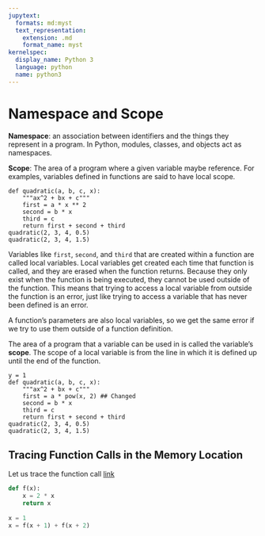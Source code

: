 ```yaml
---
jupytext:
  formats: md:myst
  text_representation:
    extension: .md
    format_name: myst
kernelspec:
  display_name: Python 3
  language: python
  name: python3
---
```


# Namespace and Scope

**Namespace**: an association between identifiers and the things they represent in a program. In Python, modules, classes, and objects act as namespaces. 

**Scope**: The area of a program where a given variable maybe reference. For examples, variables defined in functions are said to have local scope. 

```{code-cell} ipython3
def quadratic(a, b, c, x):
    """ax^2 + bx + c"""
    first = a * x ** 2
    second = b * x
    third = c
    return first + second + third
quadratic(2, 3, 4, 0.5)
quadratic(2, 3, 4, 1.5)
```

Variables like `first`, `second`, and `third` that are created within a function are called local variables. Local variables get created each time that function is called, and they are erased when the function returns. Because they only exist when the function is being executed, they cannot be used outside of the function. This means that trying to access a local variable from outside the function is an error, just like trying to access a variable that has never been defined is an error.

A function’s parameters are also local variables, so we get the same error if we try to use them outside of a function definition. 

The area of a program that a variable can be used in is called the variable’s **scope**. The scope of a local variable is from the line in which it is defined up until the end of the function. 

```{code-cell} ipython3
y = 1
def quadratic(a, b, c, x):
    """ax^2 + bx + c"""
    first = a * pow(x, 2) ## Changed
    second = b * x
    third = c
    return first + second + third
quadratic(2, 3, 4, 0.5)
quadratic(2, 3, 4, 1.5)
```


## Tracing Function Calls in the Memory Location
Let us trace the function call [link](https://pythontutor.com/visualize.html#code=def%20f%28x%29%3A%0A%20%20%20%20x%20%3D%202%20*%20x%0A%20%20%20%20return%20x%0A%20%20%20%20%0Ax%20%3D%201%0Ax%20%3D%20f%28x%20%2B%201%29%20%2B%20f%28x%20%2B%202%29&cumulative=true&curInstr=0&heapPrimitives=true&mode=display&origin=opt-frontend.js&py=3&rawInputLstJSON=%5B%5D&textReferences=false)

```python
def f(x):
    x = 2 * x
    return x
    
x = 1
x = f(x + 1) + f(x + 2)
```



